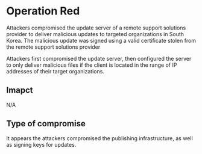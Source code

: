 # Operation Red

Attackers compromised the update server of a remote support solutions provider 
to deliver malicious updates to targeted organizations in South Korea. 
The malicious update was signed using a valid certificate 
stolen from the remote support solutions provider 

Attackers first compromised the update server, 
then configured the server to only deliver malicious files if the client is 
located in the range of IP addresses of their target organizations.


## Imapct

N/A

## Type of compromise

It appears the attackers compromised the publishing infrastructure, 
as well as signing keys for updates.
